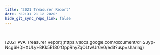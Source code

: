 ```yaml
---
title: '2021 Treasurer Report'
date: '22:31 21-12-2020'
hide_git_sync_repo_link: false
---
```


<link id="linkstyle" rel='stylesheet' href='/css/ava.css'/>
<br>
<br>
[2021 AVA Treasurer Report](https://docs.google.com/document/d/1S3yp-Ncg6HQHXULyH3Kk5E180rOppRhyZqOLtwUrGv0/edit?usp=sharing)
